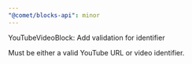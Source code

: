 ```yaml
---
"@comet/blocks-api": minor
---
```


YouTubeVideoBlock: Add validation for identifier

Must be either a valid YouTube URL or video identifier.
